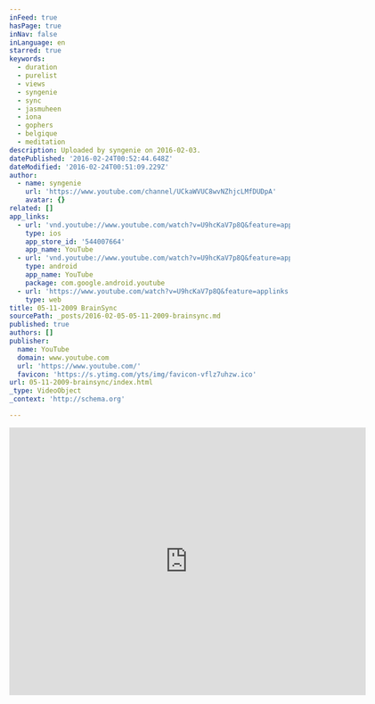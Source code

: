 ```yaml
---
inFeed: true
hasPage: true
inNav: false
inLanguage: en
starred: true
keywords:
  - duration
  - purelist
  - views
  - syngenie
  - sync
  - jasmuheen
  - iona
  - gophers
  - belgique
  - meditation
description: Uploaded by syngenie on 2016-02-03.
datePublished: '2016-02-24T00:52:44.648Z'
dateModified: '2016-02-24T00:51:09.229Z'
author:
  - name: syngenie
    url: 'https://www.youtube.com/channel/UCkaWVUC8wvNZhjcLMfDUDpA'
    avatar: {}
related: []
app_links:
  - url: 'vnd.youtube://www.youtube.com/watch?v=U9hcKaV7p8Q&feature=applinks'
    type: ios
    app_store_id: '544007664'
    app_name: YouTube
  - url: 'vnd.youtube://www.youtube.com/watch?v=U9hcKaV7p8Q&feature=applinks'
    type: android
    app_name: YouTube
    package: com.google.android.youtube
  - url: 'https://www.youtube.com/watch?v=U9hcKaV7p8Q&feature=applinks'
    type: web
title: 05-11-2009 BrainSync
sourcePath: _posts/2016-02-05-05-11-2009-brainsync.md
published: true
authors: []
publisher:
  name: YouTube
  domain: www.youtube.com
  url: 'https://www.youtube.com/'
  favicon: 'https://s.ytimg.com/yts/img/favicon-vflz7uhzw.ico'
url: 05-11-2009-brainsync/index.html
_type: VideoObject
_context: 'http://schema.org'

---
```

<iframe src="https://cdn.embedly.com/widgets/media.html?src=https%3A%2F%2Fwww.youtube.com%2Fembed%2FU9hcKaV7p8Q%3Ffeature%3Doembed&amp;url=https%3A%2F%2Fwww.youtube.com%2Fwatch%3Fv%3DU9hcKaV7p8Q&amp;image=https%3A%2F%2Fi.ytimg.com%2Fvi%2FU9hcKaV7p8Q%2Fhqdefault.jpg&amp;key=b7d04c9b404c499eba89ee7072e1c4f7&amp;type=text%2Fhtml&amp;schema=youtube" width="640" height="480" scrolling="no" frameborder="0" allowfullscreen="allowfullscreen" style=""></iframe>